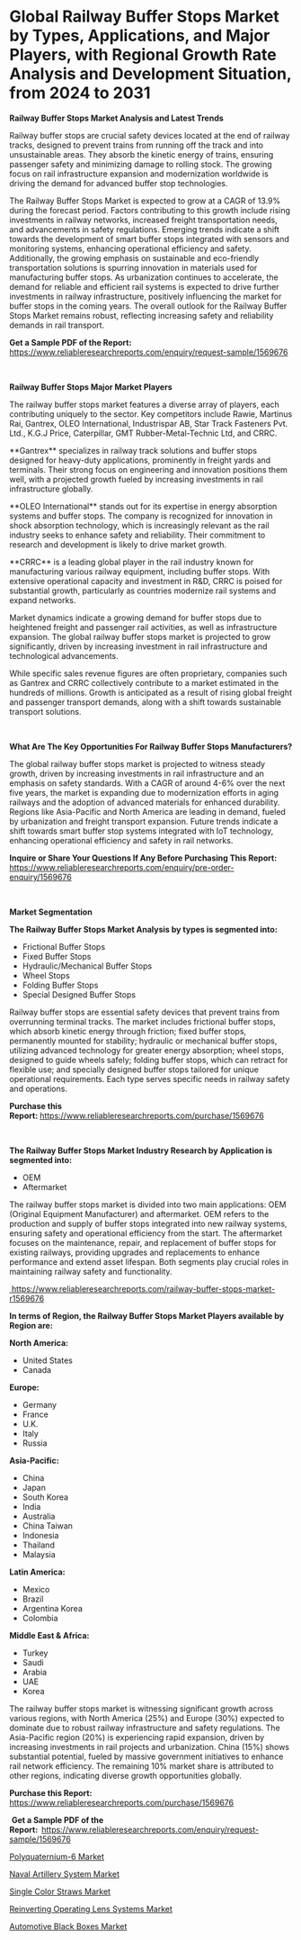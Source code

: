 <p><h1>Global Railway Buffer Stops Market by Types, Applications, and Major Players, with Regional Growth Rate Analysis and Development Situation, from 2024 to 2031</h1></p><p><strong>Railway Buffer Stops Market Analysis and Latest Trends</strong></p>
<p><p>Railway buffer stops are crucial safety devices located at the end of railway tracks, designed to prevent trains from running off the track and into unsustainable areas. They absorb the kinetic energy of trains, ensuring passenger safety and minimizing damage to rolling stock. The growing focus on rail infrastructure expansion and modernization worldwide is driving the demand for advanced buffer stop technologies.</p><p>The Railway Buffer Stops Market is expected to grow at a CAGR of 13.9% during the forecast period. Factors contributing to this growth include rising investments in railway networks, increased freight transportation needs, and advancements in safety regulations. Emerging trends indicate a shift towards the development of smart buffer stops integrated with sensors and monitoring systems, enhancing operational efficiency and safety. Additionally, the growing emphasis on sustainable and eco-friendly transportation solutions is spurring innovation in materials used for manufacturing buffer stops. As urbanization continues to accelerate, the demand for reliable and efficient rail systems is expected to drive further investments in railway infrastructure, positively influencing the market for buffer stops in the coming years. The overall outlook for the Railway Buffer Stops Market remains robust, reflecting increasing safety and reliability demands in rail transport.</p></p>
<p><strong>Get a Sample PDF of the Report:&nbsp;</strong> <a href="https://www.reliableresearchreports.com/enquiry/request-sample/1569676?utm_campaign=32&utm_medium=2&utm_source=Github&utm_content=ia&utm_term=14102024&utm_id=railway-buffer-stops">https://www.reliableresearchreports.com/enquiry/request-sample/1569676</a></p>
<p>&nbsp;</p>
<p><strong>Railway Buffer Stops Major Market Players</strong></p>
<p><p>The railway buffer stops market features a diverse array of players, each contributing uniquely to the sector. Key competitors include Rawie, Martinus Rai, Gantrex, OLEO International, Industrispar AB, Star Track Fasteners Pvt. Ltd., K.G.J Price, Caterpillar, GMT Rubber-Metal-Technic Ltd, and CRRC.</p><p>**Gantrex** specializes in railway track solutions and buffer stops designed for heavy-duty applications, prominently in freight yards and terminals. Their strong focus on engineering and innovation positions them well, with a projected growth fueled by increasing investments in rail infrastructure globally.</p><p>**OLEO International** stands out for its expertise in energy absorption systems and buffer stops. The company is recognized for innovation in shock absorption technology, which is increasingly relevant as the rail industry seeks to enhance safety and reliability. Their commitment to research and development is likely to drive market growth.</p><p>**CRRC** is a leading global player in the rail industry known for manufacturing various railway equipment, including buffer stops. With extensive operational capacity and investment in R&D, CRRC is poised for substantial growth, particularly as countries modernize rail systems and expand networks.</p><p>Market dynamics indicate a growing demand for buffer stops due to heightened freight and passenger rail activities, as well as infrastructure expansion. The global railway buffer stops market is projected to grow significantly, driven by increasing investment in rail infrastructure and technological advancements.</p><p>While specific sales revenue figures are often proprietary, companies such as Gantrex and CRRC collectively contribute to a market estimated in the hundreds of millions. Growth is anticipated as a result of rising global freight and passenger transport demands, along with a shift towards sustainable transport solutions.</p></p>
<p>&nbsp;</p>
<p><strong>What Are The Key Opportunities For Railway Buffer Stops Manufacturers?</strong></p>
<p><p>The global railway buffer stops market is projected to witness steady growth, driven by increasing investments in rail infrastructure and an emphasis on safety standards. With a CAGR of around 4-6% over the next five years, the market is expanding due to modernization efforts in aging railways and the adoption of advanced materials for enhanced durability. Regions like Asia-Pacific and North America are leading in demand, fueled by urbanization and freight transport expansion. Future trends indicate a shift towards smart buffer stop systems integrated with IoT technology, enhancing operational efficiency and safety in rail networks.</p></p>
<p><strong>Inquire or Share Your Questions If Any Before Purchasing This Report:</strong> <a href="https://www.reliableresearchreports.com/enquiry/pre-order-enquiry/1569676?utm_campaign=32&utm_medium=2&utm_source=Github&utm_content=ia&utm_term=14102024&utm_id=railway-buffer-stops">https://www.reliableresearchreports.com/enquiry/pre-order-enquiry/1569676</a></p>
<p>&nbsp;</p>
<p><strong>Market Segmentation</strong></p>
<p><strong>The Railway Buffer Stops Market Analysis by types is segmented into:</strong></p>
<p><ul><li>Frictional Buffer Stops</li><li>Fixed Buffer Stops</li><li>Hydraulic/Mechanical Buffer Stops</li><li>Wheel Stops</li><li>Folding Buffer Stops</li><li>Special Designed Buffer Stops</li></ul></p>
<p><p>Railway buffer stops are essential safety devices that prevent trains from overrunning terminal tracks. The market includes frictional buffer stops, which absorb kinetic energy through friction; fixed buffer stops, permanently mounted for stability; hydraulic or mechanical buffer stops, utilizing advanced technology for greater energy absorption; wheel stops, designed to guide wheels safely; folding buffer stops, which can retract for flexible use; and specially designed buffer stops tailored for unique operational requirements. Each type serves specific needs in railway safety and operations.</p></p>
<p><strong>Purchase this Report:&nbsp;</strong><a href="https://www.reliableresearchreports.com/purchase/1569676?utm_campaign=32&utm_medium=2&utm_source=Github&utm_content=ia&utm_term=14102024&utm_id=railway-buffer-stops">https://www.reliableresearchreports.com/purchase/1569676</a></p>
<p>&nbsp;</p>
<p><strong>The Railway Buffer Stops Market Industry Research by Application is segmented into:</strong></p>
<p><ul><li>OEM</li><li>Aftermarket</li></ul></p>
<p><p>The railway buffer stops market is divided into two main applications: OEM (Original Equipment Manufacturer) and aftermarket. OEM refers to the production and supply of buffer stops integrated into new railway systems, ensuring safety and operational efficiency from the start. The aftermarket focuses on the maintenance, repair, and replacement of buffer stops for existing railways, providing upgrades and replacements to enhance performance and extend asset lifespan. Both segments play crucial roles in maintaining railway safety and functionality.</p></p>
<p><a href="https://www.reliableresearchreports.com/railway-buffer-stops-market-r1569676?utm_campaign=32&utm_medium=2&utm_source=Github&utm_content=ia&utm_term=14102024&utm_id=railway-buffer-stops">&nbsp;https://www.reliableresearchreports.com/railway-buffer-stops-market-r1569676</a></p>
<p><strong>In terms of Region, the Railway Buffer Stops Market Players available by Region are:</strong></p>
<p>
    <p> <strong> North America: </strong>
        <ul>
            <li>United States</li>
            <li>Canada</li>
        </ul>
        </p> 
    <p> <strong> Europe: </strong>
        <ul>
            <li>Germany</li>
            <li>France</li>
            <li>U.K.</li>
            <li>Italy</li>
            <li>Russia</li>
        </ul>
        </p> 
    <p> <strong> Asia-Pacific: </strong>
        <ul>
            <li>China</li>
            <li>Japan</li>
            <li>South Korea</li>
            <li>India</li>
            <li>Australia</li>
            <li>China Taiwan</li>
            <li>Indonesia</li>
            <li>Thailand</li>
            <li>Malaysia</li>
        </ul>
        </p> 
    <p> <strong> Latin America: </strong>
        <ul>
            <li>Mexico</li>
            <li>Brazil</li>
            <li>Argentina Korea</li>
            <li>Colombia</li>
        </ul>
        </p> 
    <p> <strong> Middle East & Africa: </strong>
        <ul>
            <li>Turkey</li>
            <li>Saudi</li>
            <li>Arabia</li>
            <li>UAE</li>
            <li>Korea</li>
        </ul>
    </p>
    </p>
<p><p>The railway buffer stops market is witnessing significant growth across various regions, with North America (25%) and Europe (30%) expected to dominate due to robust railway infrastructure and safety regulations. The Asia-Pacific region (20%) is experiencing rapid expansion, driven by increasing investments in rail projects and urbanization. China (15%) shows substantial potential, fueled by massive government initiatives to enhance rail network efficiency. The remaining 10% market share is attributed to other regions, indicating diverse growth opportunities globally.</p></p>
<p><strong>Purchase this Report: </strong><a href="https://www.reliableresearchreports.com/purchase/1569676?utm_campaign=32&utm_medium=2&utm_source=Github&utm_content=ia&utm_term=14102024&utm_id=railway-buffer-stops">https://www.reliableresearchreports.com/purchase/1569676</a></p>
<p>&nbsp;<strong>Get a Sample PDF of the Report:&nbsp;&nbsp;</strong><a href="https://www.reliableresearchreports.com/enquiry/request-sample/1569676?utm_campaign=32&utm_medium=2&utm_source=Github&utm_content=ia&utm_term=14102024&utm_id=railway-buffer-stops">https://www.reliableresearchreports.com/enquiry/request-sample/1569676</a></p>
<p><strong></strong></p>
<p><p><a href="https://www.linkedin.com/pulse/polyquaternium-6-market-research-report-exploring-size-revenue-xe6be?trk=public_post_embed_feed-article-content&utm_campaign=32&utm_medium=2&utm_source=Github&utm_content=ia&utm_term=14102024&utm_id=railway-buffer-stops">Polyquaternium-6 Market</a></p><p><a href="https://github.com/BesaLoshi2000/Market-Research-Report-List-1/blob/main/naval-artillery-system-market.md?utm_campaign=32&utm_medium=2&utm_source=Github&utm_content=ia&utm_term=14102024&utm_id=railway-buffer-stops">Naval Artillery System Market</a></p><p><a href="https://www.linkedin.com/pulse/deep-dive-single-color-straws-market-itstrends-segmentation-891ff?trk=public_post_embed_feed-article-content&utm_campaign=32&utm_medium=2&utm_source=Github&utm_content=ia&utm_term=14102024&utm_id=railway-buffer-stops">Single Color Straws Market</a></p><p><a href="https://www.linkedin.com/pulse/global-reinverting-operating-lens-systems-market-focus-product-bn0je?utm_campaign=32&utm_medium=2&utm_source=Github&utm_content=ia&utm_term=14102024&utm_id=railway-buffer-stops">Reinverting Operating Lens Systems Market</a></p><p><a href="https://github.com/JakirUddin651/Market-Research-Report-List-1/blob/main/automotive-black-boxes-market.md?utm_campaign=32&utm_medium=2&utm_source=Github&utm_content=ia&utm_term=14102024&utm_id=railway-buffer-stops">Automotive Black Boxes Market</a></p></p>